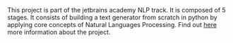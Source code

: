 This project is part of the jetbrains academy NLP track. It is composed of 5 stages.
It consists of building a text generator  from scratch in python by applying core concepts of Natural Languages Processing.
Find out <a href="https://hyperskill.org/projects/134"> here </a>  more information about the project.
